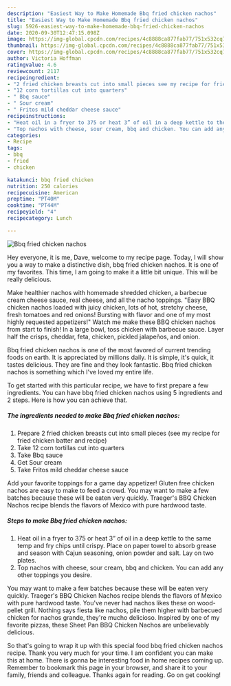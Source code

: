 ```yaml
---
description: "Easiest Way to Make Homemade Bbq fried chicken nachos"
title: "Easiest Way to Make Homemade Bbq fried chicken nachos"
slug: 5926-easiest-way-to-make-homemade-bbq-fried-chicken-nachos
date: 2020-09-30T12:47:15.098Z
image: https://img-global.cpcdn.com/recipes/4c8888ca877fab77/751x532cq70/bbq-fried-chicken-nachos-recipe-main-photo.jpg
thumbnail: https://img-global.cpcdn.com/recipes/4c8888ca877fab77/751x532cq70/bbq-fried-chicken-nachos-recipe-main-photo.jpg
cover: https://img-global.cpcdn.com/recipes/4c8888ca877fab77/751x532cq70/bbq-fried-chicken-nachos-recipe-main-photo.jpg
author: Victoria Hoffman
ratingvalue: 4.6
reviewcount: 2117
recipeingredient:
- "2 fried chicken breasts cut into small pieces see my recipe for fried chicken batter and recipe"
- "12 corn tortillas cut into quarters"
- " Bbq sauce"
- " Sour cream"
- " Fritos mild cheddar cheese sauce"
recipeinstructions:
- "Heat oil in a fryer to 375 or heat 3” of oil in a deep kettle to the same temp and fry chips until crispy. Place on paper towel to absorb grease and season with Cajun seasoning, onion powder and salt. Lay on two plates."
- "Top nachos with cheese, sour cream, bbq and chicken. You can add any other toppings you desire."
categories:
- Recipe
tags:
- bbq
- fried
- chicken

katakunci: bbq fried chicken 
nutrition: 250 calories
recipecuisine: American
preptime: "PT40M"
cooktime: "PT44M"
recipeyield: "4"
recipecategory: Lunch

---
```



![Bbq fried chicken nachos](https://img-global.cpcdn.com/recipes/4c8888ca877fab77/751x532cq70/bbq-fried-chicken-nachos-recipe-main-photo.jpg)

Hey everyone, it is me, Dave, welcome to my recipe page. Today, I will show you a way to make a distinctive dish, bbq fried chicken nachos. It is one of my favorites. This time, I am going to make it a little bit unique. This will be really delicious.

Make healthier nachos with homemade shredded chicken, a barbecue cream cheese sauce, real cheese, and all the nacho toppings. &#34;Easy BBQ chicken nachos loaded with juicy chicken, lots of hot, stretchy cheese, fresh tomatoes and red onions! Bursting with flavor and one of my most highly requested appetizers!&#34; Watch me make these BBQ chicken nachos from start to finish! In a large bowl, toss chicken with barbecue sauce. Layer half the crisps, cheddar, feta, chicken, pickled jalapeños, and onion.

Bbq fried chicken nachos is one of the most favored of current trending foods on earth. It is appreciated by millions daily. It is simple, it's quick, it tastes delicious. They are fine and they look fantastic. Bbq fried chicken nachos is something which I've loved my entire life.


To get started with this particular recipe, we have to first prepare a few ingredients. You can have bbq fried chicken nachos using 5 ingredients and 2 steps. Here is how you can achieve that.

<!--inarticleads1-->

##### The ingredients needed to make Bbq fried chicken nachos:

1. Prepare 2 fried chicken breasts cut into small pieces (see my recipe for fried chicken batter and recipe)
1. Take 12 corn tortillas cut into quarters
1. Take  Bbq sauce
1. Get  Sour cream
1. Take  Fritos mild cheddar cheese sauce


Add your favorite toppings for a game day appetizer! Gluten free chicken nachos are easy to make to feed a crowd. You may want to make a few batches because these will be eaten very quickly. Traeger&#39;s BBQ Chicken Nachos recipe blends the flavors of Mexico with pure hardwood taste. 

<!--inarticleads2-->

##### Steps to make Bbq fried chicken nachos:

1. Heat oil in a fryer to 375 or heat 3” of oil in a deep kettle to the same temp and fry chips until crispy. Place on paper towel to absorb grease and season with Cajun seasoning, onion powder and salt. Lay on two plates.
1. Top nachos with cheese, sour cream, bbq and chicken. You can add any other toppings you desire.


You may want to make a few batches because these will be eaten very quickly. Traeger&#39;s BBQ Chicken Nachos recipe blends the flavors of Mexico with pure hardwood taste. You&#39;ve never had nachos likes these on wood-pellet grill. Nothing says fiesta like nachos, pile them higher with barbecued chicken for nachos grande, they&#39;re mucho delicioso. Inspired by one of my favorite pizzas, these Sheet Pan BBQ Chicken Nachos are unbelievably delicious. 

So that's going to wrap it up with this special food bbq fried chicken nachos recipe. Thank you very much for your time. I am confident you can make this at home. There is gonna be interesting food in home recipes coming up. Remember to bookmark this page in your browser, and share it to your family, friends and colleague. Thanks again for reading. Go on get cooking!
